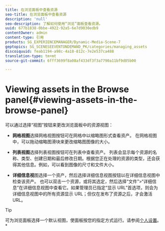 ```yaml
---
title: 在浏览面板中查看资源
seo-title: 在浏览面板中查看资源
description: 'null'
seo-description: 了解如何使用“浏览”面板查看资源。
uuid: 677b1838-0bbe-4922-92a5-6e7d9030edb9
contentOwner: admin
content-type: 引用
products: SG_EXPERIENCEMANAGER/Dynamic-Media-Scene-7
geptopics: SG_SCENESEEVENTONDEMAND_PK/categories/managing_assets
discoiquuid: feab1194-a98c-4a18-812c-7e2e537ca488
translation-type: tm+mt
source-git-commit: 6fff3699f8a08af433df3f3a7790a11bf9d05b00

---
```



# Viewing assets in the Browse panel{#viewing-assets-in-the-browse-panel}

可以通过选择“视图”按钮来更改浏览面板中的资源视图：

* **网格视图**&#x200B;选择网格视图按钮可在网格中以缩略图形式查看资产。 在网格视图中，可以拖动缩略图滑块来更改缩略图图像的大小。

* **列表视图**&#x200B;选择列表视图按钮可在列表中查看资产。 列表会显示每个资源的名称、类型、创建日期和最后修改日期。根据您正在处理的资源的类型，还会获得其他信息。例如，可以看到图像的尺寸和文件大小。

* **详细信息视**&#x200B;图选择一个资产，然后选择详细信息视图按钮以在详细信息视图中检查该资产。 也可以双击一个资源，或将其选定，然后选择“文件”&gt;“详细信息”在详细信息视图中查看它。如果管理员已指定“显示 URL”首选项，则会为详细信息视图中的所有资源显示 URL；但仅在发布了资源之后，才会激活 URL。

>[!TIP]
>
>可为浏览面板选择一个默认视图，使面板按您的指定方式运行。请参阅[个人设置](personal-setup.md#personal_setup)。*
